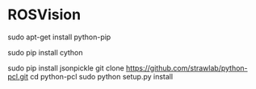ROSVision
=========

sudo apt-get install python-pip

sudo pip install cython

sudo pip install jsonpickle
git clone https://github.com/strawlab/python-pcl.git
cd python-pcl
sudo python setup.py install
